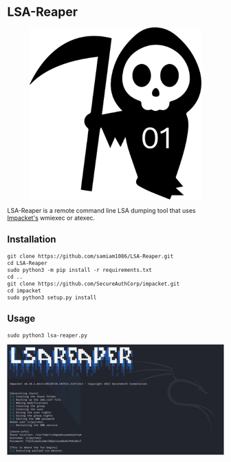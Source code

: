 # LSA-Reaper
<p align="center">
  <img width="400" height="400" src="/assets/lsareaper.png">
</p>

LSA-Reaper is a remote command line LSA dumping tool that uses [Impacket's](https://github.com/SecureAuthCorp/impacket) wmiexec or atexec.

## Installation
```
git clone https://github.com/samiam1086/LSA-Reaper.git
cd LSA-Reaper
sudo python3 -m pip install -r requirements.txt
cd ..
git clone https://github.com/SecureAuthCorp/impacket.git
cd impacket
sudo python3 setup.py install
```

## Usage
```
sudo python3 lsa-reaper.py
```
![](/assets/Reaper-Running.png)
